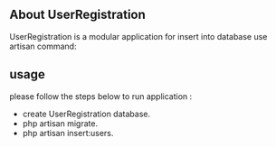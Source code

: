 
## About UserRegistration

UserRegistration is a modular application for insert into database use artisan command:


## usage

please follow the steps below to run application :

- create UserRegistration database.
- php artisan migrate.
- php artisan insert:users.

